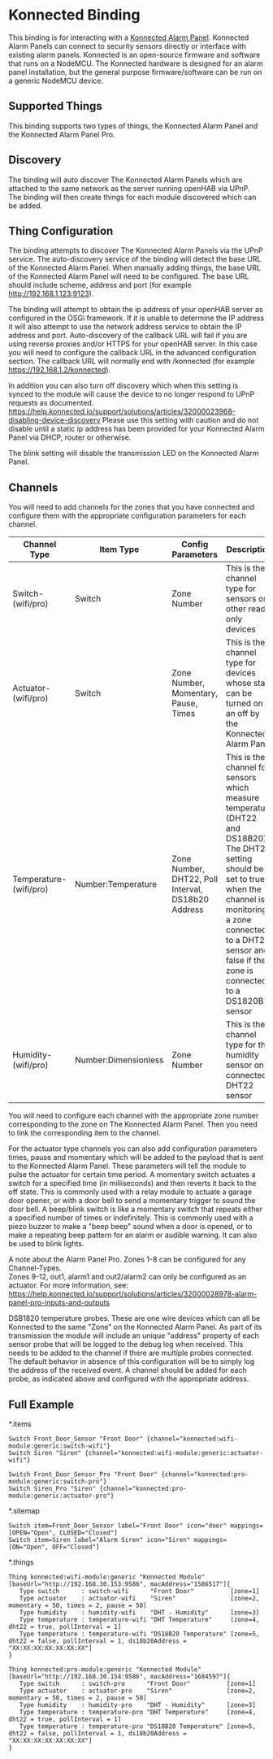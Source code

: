 # Konnected Binding

This binding is for interacting with a [Konnected Alarm Panel](https://konnected.io/). 
Konnected Alarm Panels can connect to security sensors directly or interface with existing alarm panels. 
Konnected is an open-source firmware and software that runs on a NodeMCU. 
The Konnected hardware is designed for an alarm panel installation, but the general purpose firmware/software can be run on a generic NodeMCU device.

## Supported Things

This binding supports two types of things, the Konnected Alarm Panel and the Konnected Alarm Panel Pro.

## Discovery

The binding will auto discover The Konnected Alarm Panels which are attached to the same network as the server running openHAB via UPnP.
The binding will then create things for each module discovered which can be added.

## Thing Configuration

The binding attempts to discover The Konnected Alarm Panels via the UPnP service. 
The auto-discovery service of the binding will detect the base URL of the Konnected Alarm Panel. 
When manually adding things, the base URL of the Konnected Alarm Panel will need to be configured. 
The base URL should include scheme, address and port (for example http://192.168.1.123:9123).

The binding will attempt to obtain the ip address of your openHAB server as configured in the OSGi framework.
If it is unable to determine the IP address it will also attempt to use the network address service to obtain the IP address and port.
Auto-discovery of the callback URL will fail if you are using reverse proxies and/or HTTPS for your openHAB server. 
In this case you will need to configure the callback URL in the advanced configuration section. 
The callback URL will normally end with /konnected (for example https://192.168.1.2/konnected).

In addition you can also turn off discovery which when this setting is synced to the module will cause the device to no longer respond to UPnP requests as documented.
https://help.konnected.io/support/solutions/articles/32000023968-disabling-device-discovery
Please use this setting with caution and do not disable until a static ip address has been provided for your Konnected Alarm Panel via DHCP, router or otherwise.

The blink setting will disable the transmission LED on the Konnected Alarm Panel.


## Channels

You will need to add channels for the zones that you have connected and configure them with the appropriate configuration parameters for each channel.

| Channel Type | Item Type            | Config Parameters                                  | Description                                                                                                                                                                                                                                     |
|--------------|----------------------|----------------------------------------------------|-------------------------------------------------------------------------------------------------------------------------------------------------------------------------------------------------------------------------------------------------|
| Switch-(wifi/pro)       | Switch               | Zone Number                                        | This is the channel type for sensors or other read only devices                                                                                                                                                                                 |
| Actuator-(wifi/pro)    | Switch               | Zone Number, Momentary, Pause, Times               | This is the channel type for devices whose state can be turned on an off by the Konnected Alarm Panel                                                                                                                                           |
| Temperature-(wifi/pro)  | Number:Temperature   | Zone Number, DHT22, Poll Interval, DS18b20 Address | This is the channel for sensors which measure temperature (DHT22 and DS18B20). The DHT22 setting should be set to true when the channel is monitoring a zone connected to a DHT22 sensor and false if the zone is connected to a DS1820B sensor |
| Humidity-(wifi/pro)    | Number:Dimensionless | Zone Number                                        | This is the channel type for the humidity sensor on a connected DHT22 sensor                                                                                                                                                                    |

You will need to configure each channel with the appropriate zone number corresponding to the zone on The Konnected Alarm Panel.
Then you need to link the corresponding item to the channel.

For the actuator type channels you can also add configuration parameters times, pause and momentary which will be added to the payload that is sent to the Konnected Alarm Panel.
These parameters will tell the module to pulse the actuator for certain time period.
A momentary switch actuates a switch for a specified time (in milliseconds) and then reverts it back to the off state.
This is commonly used with a relay module to actuate a garage door opener, or with a door bell to send a momentary trigger to sound the door bell.
A beep/blink switch is like a momentary switch that repeats either a specified number of times or indefinitely.
This is commonly used with a piezo buzzer to make a "beep beep" sound when a door is opened, or to make a repeating beep pattern for an alarm or audible warning.
It can also be used to blink lights.

A note about the Alarm Panel Pro.
Zones 1-8 can be configured for any Channel-Types.  
Zones 9-12, out1, alarm1 and out2/alarm2 can only be configured as an actuator.
For more information, see: https://help.konnected.io/support/solutions/articles/32000028978-alarm-panel-pro-inputs-and-outputs 

DSB1820 temperature probes.
These are one wire devices which can all be Konnected to the same "Zone" on the Konnected Alarm Panel.
As part of its transmission  the module will include an unique "address" property of each sensor probe that will be logged to the debug log when received.
This needs to be added to the channel if there are multiple probes connected.
The default behavior in absence of this configuration will be to simply log the address of the received event.
A channel should be added for each probe, as indicated above and configured with the appropriate address.


## Full Example

*.items

```
Switch Front_Door_Sensor "Front Door" {channel="konnected:wifi-module:generic:switch-wifi"}
Switch Siren "Siren" {channel="konnected:wifi-module:generic:actuator-wifi"}

Switch Front_Door_Sensor_Pro "Front Door" {channel="konnected:pro-module:generic:switch-pro"}
Switch Siren_Pro "Siren" {channel="konnected:pro-module:generic:actuator-pro"}
```

*.sitemap

```
Switch item=Front_Door_Sensor label="Front Door" icon="door" mappings=[OPEN="Open", CLOSED="Closed"]
Switch item=Siren label="Alarm Siren" icon="Siren" mappings=[ON="Open", OFF="Closed"]
```

*.things

```
Thing konnected:wifi-module:generic "Konnected Module" [baseUrl="http://192.168.30.153:9586", macAddress="1586517"]{
   Type switch      : switch-wifi      "Front Door"          [zone=1]
   Type actuator    : actuator-wifi    "Siren"               [zone=2, momentary = 50, times = 2, pause = 50]
   Type humidity    : humidity-wifi    "DHT - Humidity"      [zone=3]
   Type temperature : temperature-wifi "DHT Temperature"     [zone=4, dht22 = true, pollInterval = 1]
   Type temperature : temperature-wifi "DS18B20 Temperature" [zone=5, dht22 = false, pollInterval = 1, ds18b20Address = "XX:XX:XX:XX:XX:XX:XX"]
}

Thing konnected:pro-module:generic "Konnected Module" [baseUrl="http://192.168.30.154:9586", macAddress="1684597"]{
   Type switch      : switch-pro      "Front Door"          [zone=1]
   Type actuator    : actuator-pro    "Siren"               [zone=2, momentary = 50, times = 2, pause = 50]
   Type humidity    : humidity-pro    "DHT - Humidity"      [zone=3]
   Type temperature : temperature-pro "DHT Temperature"     [zone=4, dht22 = true, pollInterval = 1]
   Type temperature : temperature-pro "DS18B20 Temperature" [zone=5, dht22 = false, pollInterval = 1, ds18b20Address = "XX:XX:XX:XX:XX:XX:XX"]
}
```

